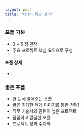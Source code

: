 ```yaml
---
layout: post
title: "데이터 특강 정리"
---
```


### 포폴 기본
- 3 ~ 5 장 권장
- 주요 프로젝트 핵심 요약으로 구성

#### 포폴 상세
- 

### 좋은 포폴
- 한 눈에 들어오는 포폴
- 글은 최대한 적게 이미지를 통한 전달!
- 직무 기술서와 관련이 높은 프로젝트
- 꼼꼼하고 깔끔한 포폴
- 프로젝트 성과 수치화